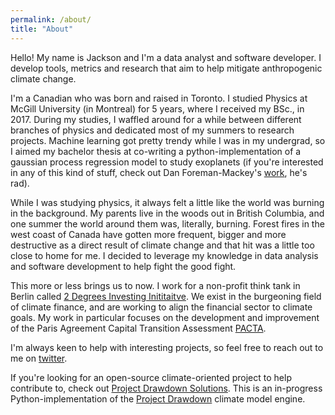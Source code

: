 ```yaml
---
permalink: /about/
title: "About"
---
```


Hello! My name is Jackson and I'm a data analyst and software developer. I develop tools, metrics and research that aim to help mitigate anthropogenic climate change.

I'm a Canadian who was born and raised in Toronto. I studied Physics at McGill University (in Montreal) for 5 years, where I received my BSc., in 2017. During my studies, I waffled around for a while between different branches of physics and dedicated most of my summers to research projects. Machine learning got pretty trendy while I was in my undergrad, so I aimed my bachelor thesis at co-writing a python-implementation of a gaussian process regression model to study exoplanets (if you're interested in any of this kind of stuff, check out Dan Foreman-Mackey's [work](https://dfm.io/), he's rad).

While I was studying physics, it always felt a little like the world was burning in the background. My parents live in the woods out in British Columbia, and one summer the world around them was, literally, burning. Forest fires in the west coast of Canada have gotten more frequent, bigger and more destructive as a direct result of climate change and that hit was a little too close to home for me. I decided to leverage my knowledge in data analysis and software development to help fight the good fight.

This more or less brings us to now.  I work for a non-profit think tank in Berlin called [2 Degrees Investing Inititaitve](https://2degrees-investing.org/). We exist in the burgeoning field of climate finance, and are working to align the financial sector to climate goals. My work in particular focuses on the development and improvement of the Paris Agreement Capital Transition Assessment [PACTA](https://www.transitionmonitor.com/).

I'm always keen to help with interesting projects, so feel free to reach out to me on [twitter](https://twitter.com/jdhoffart).

If you're looking for an open-source climate-oriented project to help contribute to, check out [Project Drawdown Solutions](https://github.com/ProjectDrawdown/solutions). This is an in-progress Python-implementation of the [Project Drawdown](https://www.drawdown.org/) climate model engine.
